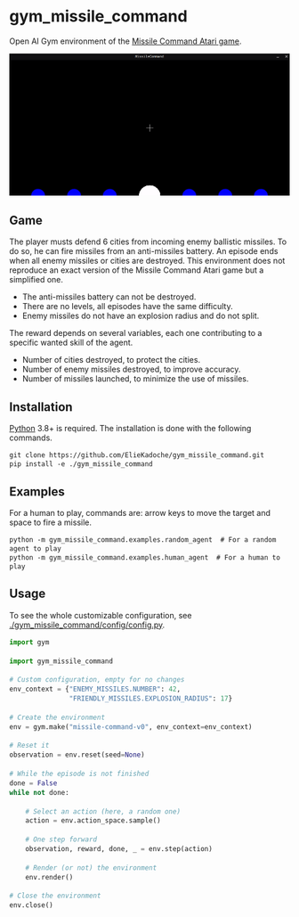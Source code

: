 # gym_missile_command

Open AI Gym environment of the [Missile Command Atari game](https://en.wikipedia.org/wiki/Missile_Command).

![Demonstration (gif)](./materials/human_demo.gif)

Game
------------------------------------------

The player musts defend 6 cities from incoming enemy ballistic missiles.
To do so, he can fire missiles from an anti-missiles battery.
An episode ends when all enemy missiles or cities are destroyed.
This environment does not reproduce an exact version of the Missile Command Atari game but a simplified one.

- The anti-missiles battery can not be destroyed.
- There are no levels, all episodes have the same difficulty.
- Enemy missiles do not have an explosion radius and do not split.

The reward depends on several variables, each one contributing to a specific wanted skill of the agent.

- Number of cities destroyed, to protect the cities.
- Number of enemy missiles destroyed, to improve accuracy.
- Number of missiles launched, to minimize the use of missiles.

Installation
------------------------------------------

[Python](https://www.python.org/) 3.8+ is required.
The installation is done with the following commands.

```shell
git clone https://github.com/ElieKadoche/gym_missile_command.git
pip install -e ./gym_missile_command
```
Examples
------------------------------------------

For a human to play, commands are: arrow keys to move the target and space to fire a missile.

```shell
python -m gym_missile_command.examples.random_agent  # For a random agent to play
python -m gym_missile_command.examples.human_agent  # For a human to play
```

Usage
------------------------------------------

To see the whole customizable configuration, see [./gym_missile_command/config/config.py](./gym_missile_command/config/config.py).

```python
import gym

import gym_missile_command

# Custom configuration, empty for no changes
env_context = {"ENEMY_MISSILES.NUMBER": 42,
               "FRIENDLY_MISSILES.EXPLOSION_RADIUS": 17}

# Create the environment
env = gym.make("missile-command-v0", env_context=env_context)

# Reset it
observation = env.reset(seed=None)

# While the episode is not finished
done = False
while not done:

    # Select an action (here, a random one)
    action = env.action_space.sample()

    # One step forward
    observation, reward, done, _ = env.step(action)

    # Render (or not) the environment
    env.render()

# Close the environment
env.close()
```
